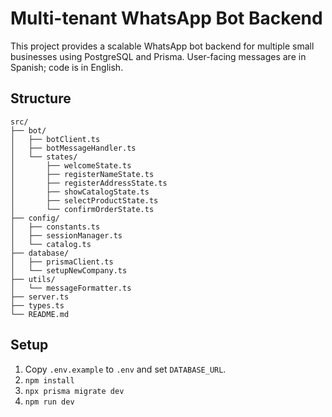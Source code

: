 # Multi-tenant WhatsApp Bot Backend

This project provides a scalable WhatsApp bot backend for multiple small businesses using PostgreSQL and Prisma.
User-facing messages are in Spanish; code is in English.

## Structure

```
src/
├── bot/
│   ├── botClient.ts
│   ├── botMessageHandler.ts
│   └── states/
│       ├── welcomeState.ts
│       ├── registerNameState.ts
│       ├── registerAddressState.ts
│       ├── showCatalogState.ts
│       ├── selectProductState.ts
│       └── confirmOrderState.ts
├── config/
│   ├── constants.ts
│   ├── sessionManager.ts
│   └── catalog.ts
├── database/
│   ├── prismaClient.ts
│   └── setupNewCompany.ts
├── utils/
│   └── messageFormatter.ts
├── server.ts
├── types.ts
└── README.md
```

## Setup

1. Copy `.env.example` to `.env` and set `DATABASE_URL`.
2. `npm install`
3. `npx prisma migrate dev`
4. `npm run dev`

